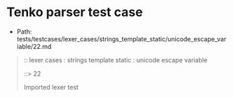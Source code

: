 # Tenko parser test case

- Path: tests/testcases/lexer_cases/strings_template_static/unicode_escape_variable/22.md

> :: lexer cases : strings template static : unicode escape variable
>
> ::> 22
>
> Imported lexer test
>
> <template pure> incomplete long unicode escapes in unclosed string

## FAIL

## Input

`````js
`\u{1234
`````

## Output

_Note: the whole output block is auto-generated. Manual changes will be overwritten!_

Below follow outputs in four parsing modes: sloppy mode, strict mode script goal, module goal, web compat mode (always sloppy).

Note that the output parts are auto-generated by the test runner to reflect actual result.

### Sloppy mode

Parsed with script goal and as if the code did not start with strict mode header.

`````
throws: Lexer error!
    Unclosed template literal

`\u{1234
^------- error
`````

### Strict mode

Parsed with script goal but as if it was starting with `"use strict"` at the top.

_Output same as sloppy mode._

### Module goal

Parsed with the module goal.

_Output same as sloppy mode._

### Web compat mode

Parsed in sloppy script mode but with the web compat flag enabled.

_Output same as sloppy mode._
